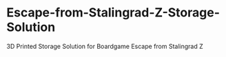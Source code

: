 # Escape-from-Stalingrad-Z-Storage-Solution
3D Printed Storage Solution for Boardgame Escape from Stalingrad Z
